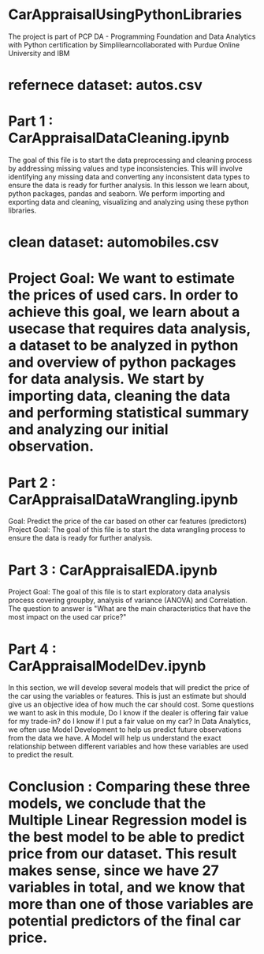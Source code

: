 # CarAppraisalUsingPythonLibraries
The project is part of PCP DA - Programming Foundation and Data Analytics with Python certification by Simplilearncollaborated with  Purdue Online University and IBM
# refernece dataset: autos.csv
# Part 1 : CarAppraisalDataCleaning.ipynb 
The goal of this file is to start the data preprocessing and cleaning process by addressing missing values and type inconsistencies. This will involve identifying any missing data and converting any inconsistent data types to ensure the data is ready for further analysis.
In this lesson we learn about, python packages, pandas and seaborn. We perform importing and exporting data and cleaning, visualizing and analyzing using these python libraries.
# clean dataset: automobiles.csv
# Project Goal: We want to estimate the prices of used cars. In order to achieve this goal, we learn about a usecase that requires data analysis, a dataset to be analyzed in python and overview of python packages for data analysis. We start by importing data, cleaning the data and performing statistical summary and analyzing our initial observation.
# Part 2 : CarAppraisalDataWrangling.ipynb
Goal: Predict the price of the car based on other car features (predictors)
Project Goal: The goal of this file is to start the data wrangling process to ensure the data is ready for further analysis.
# Part 3 : CarAppraisalEDA.ipynb 
Project Goal: The goal of this file is to start exploratory data analysis process covering groupby, analysis of variance (ANOVA) and Correlation.
The question to answer is "What are the main characteristics that have the most impact on the used car price?"
# Part 4 : CarAppraisalModelDev.ipynb 
In this section, we will develop several models that will predict the price of the car using the variables or features. This is just an estimate but should give us an objective idea of how much the car should cost. Some questions we want to ask in this module,
Do I know if the dealer is offering fair value for my trade-in? do I know if I put a fair value on my car? 
In Data Analytics, we often use Model Development to help us predict future observations from the data we have. A Model will help us understand the exact relationship between different variables and how these variables are used to predict the result.
# Conclusion : Comparing these three models, we conclude that the Multiple Linear Regression model is the best model to be able to predict price from our dataset. This result makes sense, since we have 27 variables in total, and we know that more than one of those variables are potential predictors of the final car price.
